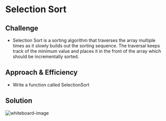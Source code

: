 # Selection Sort
<!-- Short summary or background information -->


## Challenge
<!-- Description of the challenge -->
* Selection Sort is a sorting algorithm that traverses the array multiple times as it slowly builds out the sorting sequence. The traversal keeps track of the minimum value and places it in the front of the array which should be incrementally sorted.
## Approach & Efficiency
<!-- What approach did you take? Why? What is the Big O space/time for this approach? -->
* Write a function called SelectionSort

## Solution
<!-- Embedded whiteboard image -->

![whiteboard-image](img/seleSort.PNG.png)